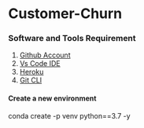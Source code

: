 # Customer-Churn


### Software and Tools Requirement 
1. [Github Account](https//:github.com)
2. [Vs Code IDE](https://code.visualstudio.com/)
3. [Heroku](https://heroku.com)
4. [Git CLI](https://git-scm.com/book/en/v2/Getting-Started-The-Command-Line)



#### Create a new environment 

conda create -p venv python==3.7 -y




